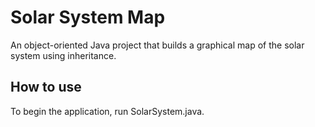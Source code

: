 # Solar System Map
An object-oriented Java project that builds a graphical map of the solar system using inheritance.

## How to use
To begin the application, run SolarSystem.java.
